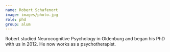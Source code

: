 ```yaml
---
name: Robert Schafenort
image: images/photo.jpg
role: phd
group: alum
---
```


Robert studied Neurocognitive Psychology in Oldenburg and began his PhD with us in 2012. He now works as a psychotherapist.